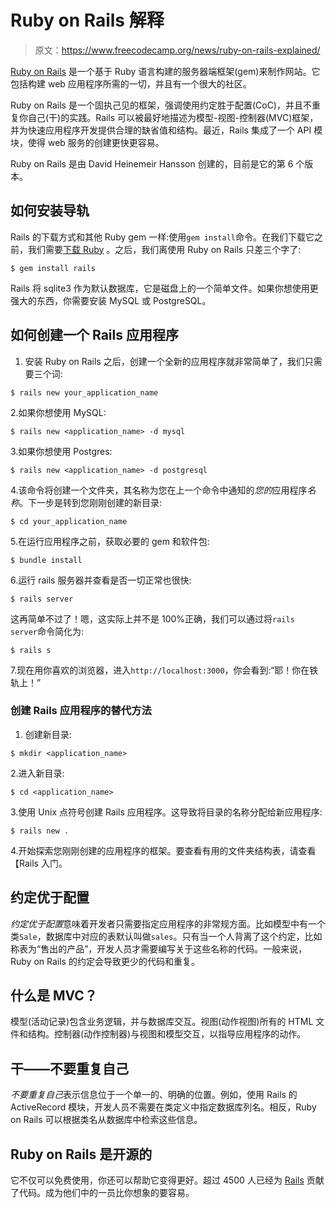 # Ruby on Rails 解释

> 原文：<https://www.freecodecamp.org/news/ruby-on-rails-explained/>

[Ruby on Rails](http://rubyonrails.org/) 是一个基于 Ruby 语言构建的服务器端框架(gem)来制作网站。它包括构建 web 应用程序所需的一切，并且有一个很大的社区。

Ruby on Rails 是一个固执己见的框架，强调使用约定胜于配置(CoC)，并且不重复你自己(干)的实践。Rails 可以被最好地描述为模型-视图-控制器(MVC)框架，并为快速应用程序开发提供合理的缺省值和结构。最近，Rails 集成了一个 API 模块，使得 web 服务的创建更快更容易。

Ruby on Rails 是由 David Heinemeir Hansson 创建的，目前是它的第 6 个版本。

## **如何安装导轨**

Rails 的下载方式和其他 Ruby gem 一样:使用`gem install`命令。在我们下载它之前，我们需要[下载 Ruby](https://www.ruby-lang.org/) 。之后，我们离使用 Ruby on Rails 只差三个字了:

```
$ gem install rails
```

Rails 将 sqlite3 作为默认数据库，它是磁盘上的一个简单文件。如果你想使用更强大的东西，你需要安装 MySQL 或 PostgreSQL。

## **如何创建一个 Rails 应用程序**

1.  安装 Ruby on Rails 之后，创建一个全新的应用程序就非常简单了，我们只需要三个词:

```
$ rails new your_application_name
```

2.如果你想使用 MySQL:

```
$ rails new <application_name> -d mysql
```

3.如果你想使用 Postgres:

```
$ rails new <application_name> -d postgresql
```

4.该命令将创建一个文件夹，其名称为您在上一个命令中通知的*您的*应用程序*名称*。下一步是转到您刚刚创建的新目录:

```
$ cd your_application_name
```

5.在运行应用程序之前，获取必要的 gem 和软件包:

```
$ bundle install
```

6.运行 rails 服务器并查看是否一切正常也很快:

```
$ rails server
```

这再简单不过了！嗯，这实际上并不是 100%正确，我们可以通过将`rails server`命令简化为:

```
$ rails s
```

7.现在用你喜欢的浏览器，进入`http://localhost:3000`，你会看到:“耶！你在铁轨上！”

### **创建 Rails 应用程序的替代方法**

1.  创建新目录:

```
$ mkdir <application_name>
```

2.进入新目录:

```
$ cd <application_name>
```

3.使用 Unix 点符号创建 Rails 应用程序。这导致将目录的名称分配给新应用程序:

```
$ rails new .
```

4.开始探索您刚刚创建的应用程序的框架。要查看有用的文件夹结构表，请查看【Rails 入门。

## **约定优于配置**

*约定优于配置*意味着开发者只需要指定应用程序的非常规方面。比如模型中有一个类`Sale`，数据库中对应的表默认叫做`sales`。只有当一个人背离了这个约定，比如称表为“售出的产品”，开发人员才需要编写关于这些名称的代码。一般来说，Ruby on Rails 的约定会导致更少的代码和重复。

## **什么是 MVC？**

模型(活动记录)包含业务逻辑，并与数据库交互。视图(动作视图)所有的 HTML 文件和结构。控制器(动作控制器)与视图和模型交互，以指导应用程序的动作。

## **干——不要重复自己**

*不要重复自己*表示信息位于一个单一的、明确的位置。例如，使用 Rails 的 ActiveRecord 模块，开发人员不需要在类定义中指定数据库列名。相反，Ruby on Rails 可以根据类名从数据库中检索这些信息。

## **Ruby on Rails 是开源的**

它不仅可以免费使用，你还可以帮助它变得更好。超过 4500 人已经为 [Rails](https://github.com/rails/rails) 贡献了代码。成为他们中的一员比你想象的要容易。